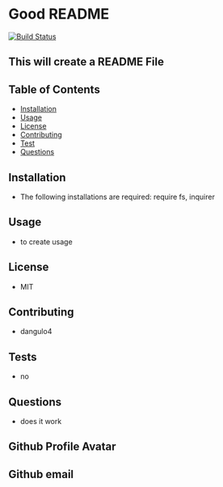 # Good README
  [![Build Status](https://dev.azure.com/vscode/VSCode/_apis/build/status/VS%20Code?branchName=master)](https://dev.azure.com/vscode/VSCode/_build/latest?definitionId=12)
  ## This will create a README File
  ## Table of Contents
  - [Installation](#Installation)
  - [Usage](#Usage)
  - [License](#License)
  - [Contributing](#Contributing)
  - [Test](#Test)
  - [Questions](#Questions)
  ## Installation
  * The following installations are required: require fs, inquirer
  ## Usage
  * to create usage
  ## License
  * MIT
  ## Contributing
  * dangulo4
  ## Tests
  * no
  ## Questions
  * does it work
  ## Github Profile Avatar
  ## Github email
